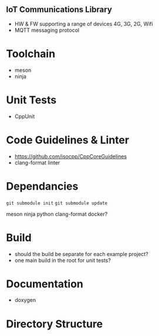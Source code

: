 ## IoT Communications Library
- HW & FW supporting a range of devices 4G, 3G, 2G, Wifi
- MQTT messaging protocol

# Toolchain 
- meson
- ninja

# Unit Tests
- CppUnit

# Code Guidelines & Linter
- https://github.com/isocpp/CppCoreGuidelines
- clang-format linter

# Dependancies
`git submodule init`
`git submodule update`

meson
ninja
python
clang-format
docker?

# Build
- should the build be separate for each example project?
- one main build in the root for unit tests?

# Documentation
- doxygen

# Directory Structure